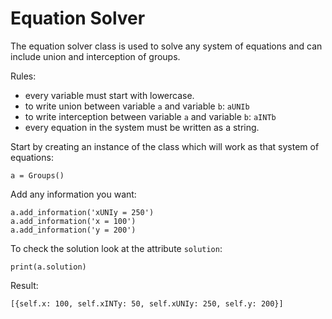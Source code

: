 # Equation Solver
The equation solver class is used to solve any system of equations and can include union and interception of groups.

Rules:
- every variable must start with lowercase.
- to write union between variable `a` and variable `b`: `aUNIb`
- to write interception between variable `a` and variable `b`: `aINTb`
- every equation in the system must be written as a string.

Start by creating an instance of the class which will work as that system of equations:

`a = Groups()`

Add any information you want:

```
a.add_information('xUNIy = 250')
a.add_information('x = 100')
a.add_information('y = 200')
```

To check the solution look at the attribute `solution`:

```
print(a.solution)
```
Result:
```
[{self.x: 100, self.xINTy: 50, self.xUNIy: 250, self.y: 200}]
```


